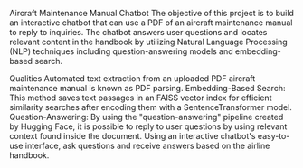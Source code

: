 Aircraft Maintenance Manual Chatbot The objective of this project is to build an interactive chatbot that can use a PDF of an aircraft maintenance manual to reply to inquiries. The chatbot answers user questions and locates relevant content in the handbook by utilizing Natural Language Processing (NLP) techniques including question-answering models and embedding-based search.

Qualities Automated text extraction from an uploaded PDF aircraft maintenance manual is known as PDF parsing. Embedding-Based Search: This method saves text passages in an FAISS vector index for efficient similarity searches after encoding them with a SentenceTransformer model. Question-Answering: By using the "question-answering" pipeline created by Hugging Face, it is possible to reply to user questions by using relevant context found inside the document. Using an interactive chatbot's easy-to-use interface, ask questions and receive answers based on the airline handbook.

